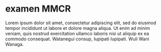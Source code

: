 # examen MMCR
Lorem ipsum dolor sit amet, consectetur adipiscing elit, sed do eiusmod tempor incididunt ut labore et dolore magna aliqua. Ut enim ad minim veniam, quis nostrud exercitation ullamco laboris nisi ut aliquip ex ea commodo consequat. Watanegui consup, Iupipati Iupipati. Wuli Wani Wanaga.
